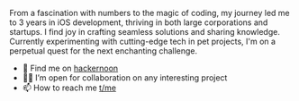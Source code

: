 From a fascination with numbers to the magic of coding, my journey led me to 3 years in iOS development, thriving in both large corporations and startups. I find joy in crafting seamless solutions and sharing knowledge. Currently experimenting with cutting-edge tech in pet projects, I'm on a perpetual quest for the next enchanting challenge.

- 📝 Find me on [hackernoon](https://hackernoon.com/u/marcushaldd)
- 👩‍💻 I’m open for collaboration on any interesting project
- 📫 How to reach me [t/me](https://t.me/marcushaldd)

<!---
LDDmarc/LDDmarc is a ✨ special ✨ repository because its `README.md` (this file) appears on your GitHub profile.
You can click the Preview link to take a look at your changes.
--->
